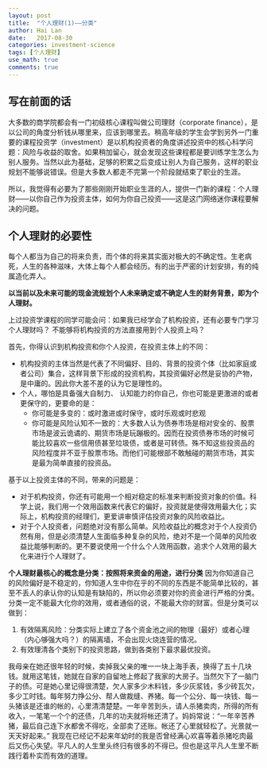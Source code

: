 ```yaml
---
layout: post
title:  "个人理财(1)——分类"
author: Hai Lan
date:   2017-08-30
categories: investment-science
tags: [个人理财]
use_math: true
comments: true
---
```


## 写在前面的话

  大多数的商学院都会有一门初级核心课程叫做公司理财（corporate finance），是以公司的角度分析钱从哪里来，应该到哪里去。稍高年级的学生会学到另外一门重要的课程投资学（investment）是以机构投资者的角度讲述投资中的核心科学问题：风险与收益的取舍。如果稍加留心，就会发现这些课程都是要训练学生怎么为别人服务。当然以此为基础，足够的积累之后变成让别人为自己服务，这样的职业规划不能够说错误。但是大多数人都走不完第一个阶段就结束了职业的生涯。

  所以，我觉得有必要为了那些刚刚开始职业生涯的人，提供一门新的课程：个人理财——以你自己作为投资主体，如何为你自己投资——这是这门网络迷你课程要解决的问题。

## 个人理财的必要性

每个人都当为自己的将来负责，而个体的将来其实面对极大的不确定性。生老病死，人生的各种滋味，大体上每个人都会经历。有的出于严密的计划安排，有的纯属造化弄人。

**以当前以及未来可能的现金流规划个人未来确定或不确定人生的财务背景，即为个人理财。**

上过投资学课程的同学可能会问：如果我已经学会了机构投资，还有必要专门学习个人理财吗？ 不能够将机构投资的方法直接用到个人投资上吗？

首先，你得认识到机构投资和你个人投资，在投资主体上的不同：

* 机构投资的主体当然是代表了不同偏好、目的、背景的投资个体（比如家庭或者公司）集合，这样背景下形成的投资机构，其投资偏好必然是妥协的产物，是中庸的。因此你大差不差的认为它是理性的。
* 个人，哪怕是具备强大自制力、 认知能力的你自己，你也可能是更激进的或者更保守的，更要命的是：
  + 你可能是多变的：或时激进或时保守，或时乐观或时悲观
  + 你可能是风险认知不一致的：大多数人认为债券市场是相对安全的、股票市场是波云诡谲的、期货市场是玩蹦极的。因而在投资债券市场的时候可能比较喜欢一些信用债甚至垃圾债，或者是可转债。殊不知这些投资品的风险程度并不亚于股票市场。而他们可能根部不敢触碰的期货市场，其实是最为简单直接的投资品。

基于以上投资主体的不同，带来的问题是：

* 对于机构投资，你还有可能用一个相对稳定的标准来判断投资对象的价值。科学上说，我们用一个效用函数来代表它的偏好，投资就是使得效用最大化；实际上，机构投资的经理们，更爱讲审慎评估投资对象的风险收益比。
* 对于个人投资者，问题绝对没有那么简单。风险收益比的概念对于个人投资仍然有用，但是必须清楚人生面临多种复杂的风险，绝对不是一个简单的风险收益比能够判断的。更不要说使用一个什么个人效用函数，追求个人效用的最大化来进行个人理财了。

**个人理财最核心的概念是分类：按照将来资金的用途，进行分类** 因为你知道自己的风险偏好是不稳定的，你知道人生中你在乎的不同的东西是不能简单比较的，甚至不丢人的承认你的认知是有缺陷的，所以你必须要对你的资金进行严格的分类。分类一定不能最大化你的效用，或者通俗的说，不能最大你的财富。但是分类可以做到：
1. 有效隔离风险：分类实际上建立了各个资金池之间的物理（最好）或者心理（内心够强大吗？）的隔离墙，不会出现火烧连营的情况。
2. 有效理清各个类别下的投资思路，做到各类别下最求最优投资。

我母亲在她还很年轻的时候，卖掉我父亲的唯一一块上海手表，换得了五十几块钱。就用这笔钱，她就在自家的自留地上修起了我家的大房子。当然欠下了一脑门子的债。可是她心里记得很清楚，欠人家多少木料钱，多少灰浆钱，多少砖瓦欠，多少工时钱。每年努力挣公分、帮人做裁缝、养猪。每一个公分、每一块钱、每一头猪该是还谁的帐的，心里清清楚楚。一年辛苦到头，请人杀猪卖肉，所得的所有收入，一笔笔一个个的还债，几年的功夫就将帐还清了。妈妈常说：“一年辛苦养猪，最后自己连下水都舍不得吃，全部卖了还账。帐还了心里就轻松了。光景就一天天好起来。” 我现在已经记不起来年幼时的我是否曾经满心欢喜等着杀猪吃肉最后又伤心失望。平凡人的人生里头终归有很多的不得已。但也是这平凡人生里不断践行着朴实而有效的道理。
